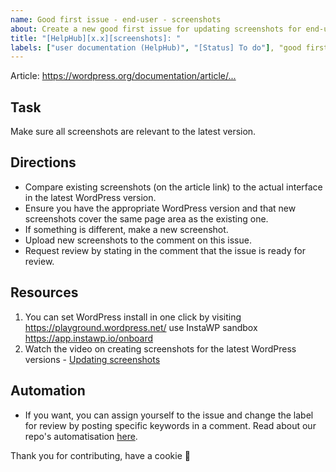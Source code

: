 ```yaml
---
name: Good first issue - end-user - screenshots
about: Create a new good first issue for updating screenshots for end-user docs.
title: "[HelpHub][x.x][screenshots]: "
labels: ["user documentation (HelpHub)", "[Status] To do"], "good first issue"
---
```


Article:  <https://wordpress.org/documentation/article/...>

## Task

Make sure all screenshots are relevant to the latest version. 

## Directions
- Compare existing screenshots (on the article link) to the actual interface in the latest WordPress version.
- Ensure you have the appropriate WordPress version and that new screenshots cover the same page area as the existing one.
- If something is different, make a new screenshot.
- Upload new screenshots to the comment on this issue.
- Request review by stating in the comment that the issue is ready for review.

## Resources
1. You can set WordPress install in one click by visiting https://playground.wordpress.net/ use InstaWP sandbox https://app.instawp.io/onboard
2. Watch the video on creating screenshots for the latest WordPress versions - [Updating screenshots](https://wordpress.tv/2022/03/04/update-screenshots-in-wordpress-documentation/)

## Automation
- If you want, you can assign yourself to the issue and change the label for review by posting specific keywords in a comment. Read about our repo's automatisation [here](https://make.wordpress.org/docs/handbook/github-repository-and-projects/documentation-issue-tracker/#label-issues).

Thank you for contributing, have a cookie :cookie: 
